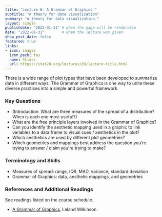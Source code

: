 ```yaml
---
title: "Lecture 6: A Grammar of Graphics "
subtitle: "A theory for data visualization"
summary: "A theory for data visualization."
layout: single
publishdate: "2022-01-31" # when the page will be renderable
date: "2022-01-31"        # when the lecture was given
show_post_date: false
featured: true
links:
- icon: images
  icon_pack: fas
  name: Slides
  url: https://stat20.org/lectures/00/lecture-title.html
---
```


There is a wide range of plot types that have been developed to summarize data in different ways. The Grammar of Graphics is one way to unite these diverse practices into a simple and powerful framework.

### Key Questions

- (Introduction: What are three measures of the spread of a distribution? When is each one most useful?)
- What are the free principle layers involved in the Grammar of Graphics?
- Can you identify the aesthetic mapping used in a graphic to link variables to a data frame to visual cues / aesthetics in the plot?
- Which aesthetics are used by different plot geometries?
- Which geometries and mappings best address the question you're trying to answer / claim you're trying to make?


### Terminology and Skills

- Measures of spread: range, IQR, MAD, variance, standard deviation
- Grammar of Graphics: data, aesthetic mappings, and geometries

### References and Additional Readings

See readings listed on the course schedule.
- [A Grammar of Graphics](https://books.google.com/books/about/The_Grammar_of_Graphics.html?id=_kRX4LoFfGQC), Leland Wilkinson.